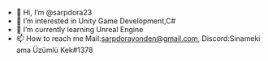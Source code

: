 - 👋 Hi, I’m @sarpdora23
- 👀 I’m interested in Unity Game Development,C#
- 🌱 I’m currently learning Unreal Engine
- 📫 How to reach me Mail:sarpdorayonden@gmail.com, Discord:Sinameki ama Üzümlü Kek#1378

<!---
sarpdora23/sarpdora23 is a ✨ special ✨ repository because its `README.md` (this file) appears on your GitHub profile.
You can click the Preview link to take a look at your changes.
--->
